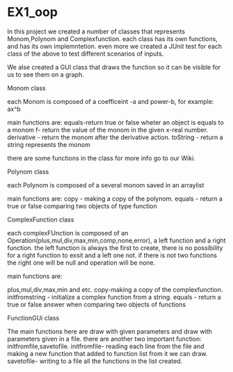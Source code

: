 # EX1_oop
In this project we created a number of classes that represents Monom,Polynom and Complexfunction.
each class has its own functions, and has its own implemntetion.
even more we created a JUnit test for each class of the above to test different scenarios of inputs.

We alse created a GUI class that draws the function so it can be visible for us to see them on a graph.

Monom class

each Monom is composed of a coefficeint -a and power-b, for example: ax^b

 main functions are:
equals-return true or false wheter an object is equals to a monom
f- return the value of the monom in the given x-real number.
derivative - return the monom after the derivative action.
toString - return a string represents the monom

there are some functions in the class for more info go to our Wiki.

Polynom class

each Polynom is composed of a several monom saved in an arraylist

main functions are:
copy - making a copy of the polynom.
equals - return a true or false comparing two objects of type function

ComplexFunction class

each complexFUnction is composed of an Operation(plus,mul,div,max,min,comp,none,error), a left function and a right function.
the left function is always the first to create, there is no possibility for a right function to exsit and a left one not.
if there is not two functions the right one will be null and operation will be none.

main functions are:

plus,mul,div,max,min and etc.
copy-making a copy of the complexfunction.
initfromstring - initialize a complex function from a string.
equals - return a true or false answer when comparing two objects of functions

FunctionGUi class

The main functions here are draw with given parameters and draw with parameters given in a file.
there are another two important function: initfromfile,savetofile.
initfromfile- reading each line from the file and making a new function that added to function list from it we can draw.
savetofile- writing to a file all the functions in the list created.







